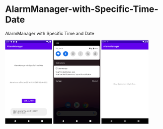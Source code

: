 # AlarmManager-with-Specific-Time-Date

AlarmManager with Specific Time and Date

<img alt="Ezatpanah AlarmManager with Specific Time and Date" src="app/screenshot/1.png" width="30%">

<img alt="Ezatpanah AlarmManager with Specific Time and Date" src="app/screenshot/2.png" width="30%">

<img alt="Ezatpanah AlarmManager with Specific Time and Date" src="app/screenshot/3.png" width="30%">

